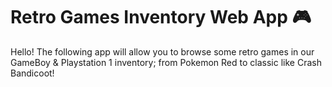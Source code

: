 # Retro Games Inventory Web App 🎮 

Hello! 
The following app will allow you to browse some retro games in our GameBoy & Playstation 1 inventory; from Pokemon Red to classic like Crash Bandicoot!

